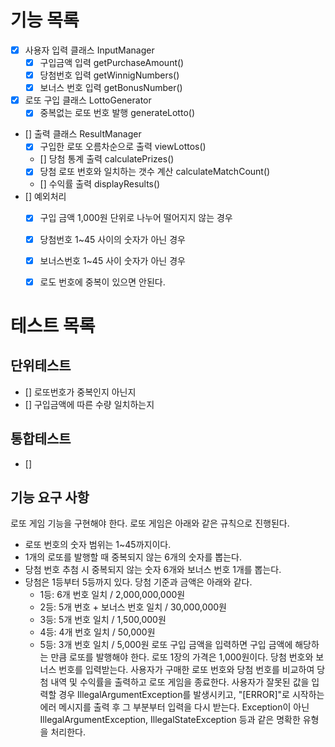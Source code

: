# 기능 목록
- [x] 사용자 입력 클래스 InputManager
  - [x] 구입금액 입력 getPurchaseAmount()
  - [x] 당첨번호 입력 getWinnigNumbers()
  - [x] 보너스 번호 입력 getBonusNumber()
- [x] 로또 구입 클래스 LottoGenerator
  - [x] 중복없는 로또 번호 발행 generateLotto()
- [] 출력 클래스 ResultManager
  - [x] 구입한 로또 오름차순으로 출력 viewLottos()
  - [] 당첨 통계 출력 calculatePrizes()
  - [x] 당첨 로또 번호와 일치하는 갯수 계산 calculateMatchCount()
  - [] 수익률 출력 displayResults()
- [] 예외처리 
  - [x] 구입 금액 1,000원 단위로 나누어 떨어지지 않는 경우
  - [x] 당첨번호 1~45 사이의 숫자가 아닌 경우
  - [x] 보너스번호 1~45 사이 숫자가 아닌 경우
  - [x] 로도 번호에 중복이 있으면 안된다.


# 테스트 목록
## 단위테스트
- [] 로또번호가 중복인지 아닌지
- [] 구입금액에 따른 수량 일치하는지
## 통합테스트
- [] 

## 기능 요구 사항
로또 게임 기능을 구현해야 한다. 로또 게임은 아래와 같은 규칙으로 진행된다.

- 로또 번호의 숫자 범위는 1~45까지이다.
- 1개의 로또를 발행할 때 중복되지 않는 6개의 숫자를 뽑는다.
- 당첨 번호 추첨 시 중복되지 않는 숫자 6개와 보너스 번호 1개를 뽑는다.
- 당첨은 1등부터 5등까지 있다. 당첨 기준과 금액은 아래와 같다.
    - 1등: 6개 번호 일치 / 2,000,000,000원
    - 2등: 5개 번호 + 보너스 번호 일치 / 30,000,000원
    - 3등: 5개 번호 일치 / 1,500,000원
    - 4등: 4개 번호 일치 / 50,000원
    - 5등: 3개 번호 일치 / 5,000원
로또 구입 금액을 입력하면 구입 금액에 해당하는 만큼 로또를 발행해야 한다.
로또 1장의 가격은 1,000원이다.
당첨 번호와 보너스 번호를 입력받는다.
사용자가 구매한 로또 번호와 당첨 번호를 비교하여 당첨 내역 및 수익률을 출력하고 로또 게임을 종료한다.
사용자가 잘못된 값을 입력할 경우 IllegalArgumentException를 발생시키고, "[ERROR]"로 시작하는 에러 메시지를 출력 후 그 부분부터 입력을 다시 받는다.
Exception이 아닌 IllegalArgumentException, IllegalStateException 등과 같은 명확한 유형을 처리한다.
